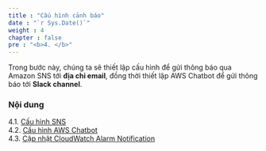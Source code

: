 ```yaml
---
title : "Cấu hình cảnh báo"
date : "`r Sys.Date()`"
weight : 4
chapter : false
pre : "<b>4. </b>"
---
```


Trong bước này, chúng ta sẽ thiết lập cấu hình để gửi thông báo qua Amazon SNS tới **địa chỉ email**, đồng thời thiết lập AWS Chatbot để gửi thông báo tới **Slack channel**.

### Nội dung

4.1. [Cấu hình SNS](4.1-configure-sns/)\
4.2. [Cấu hình AWS Chatbot](4.2-configure-aws-chatbot/)\
4.3. [Cập nhật CloudWatch Alarm Notification](4.3-update-cw-alarm/)
